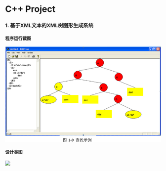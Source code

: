 C++ Project
============


### 1. 基于XML文本的XML树图形生成系统 
#### 程序运行截图
![](Screenshots/1.jpg?raw=true)

#### 设计类图
![](Screenshots/2.jpg?raw=true)